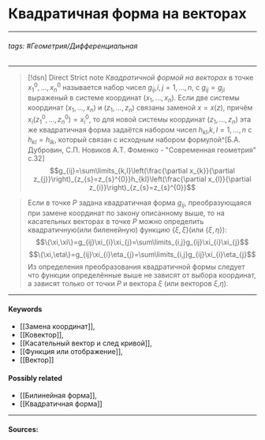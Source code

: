 # Квадратичная форма на векторах
***
###### tags: #Геометрия/Дифференциальная  
***
>[!dsn] Direct Strict note
>*Квадратичной формой на векторах* в точке $x_{1}^{0},\dots,x_{n}^{0}$ называется набор чисел $g_{ij}$,$i,j=1,\dots,n$, с $g_{ij}=g_{ji}$ выраженый в системе координат $(x_{1},\dots,x_{n})$. Если две системы координат $(x_{1},\dots,x_{n})$ и $(z_{1},\dots,z_{n})$ связаны заменой $x=x(z)$, причём $x_{i}(z_{1}^{0},\dots,z_{n}^{0})=x_{i}^{0}$, то для новой системы координат $(z_{1},\dots,z_{n})$ эта же квадратичная форма задаётся набором чисел $h_{kl}$,$k,l=1,\dots,n$ c $h_{kl}=h_{lk}$, который связан с исходным набором формулой^[Б.А. Дубровин, С.П. Новиков А.Т. Фоменко - "Современная геометрия" с.32]
$$g_{ij}=\sum\limits_{k,l}\left(\frac{\partial x_{k}}{\partial z_{j}}\right)_{z_{s}=z_{s}^{0}}h_{kl}\left(\frac{\partial x_{l}}{\partial z_{i}}\right)_{z_{s}=z_{s}^{0}}$$

>Если в точке $P$ задана квадратичная форма $g_{ij}$, преобразующаяся при замене координат по закону описанному выше, то на касательных векторах в точке $P$ можно определить квадратичную(или биленейную) функцию $\{\xi,\xi\}$(или $\{\xi,\eta\}$):
$$\{\xi,\xi\}=g_{ij}\xi_{i}\xi_{j}=\sum\limits_{i,j}g_{ij}\xi_{i}\xi_{j}$$
$$\{\xi,\eta\}=g_{ij}\xi_{i}\eta_{j}=\sum\limits_{i,j}g_{ij}\xi_{i}\eta_{j}$$
Из определения преобразования квадратичной формы следует что функции определённые выше не зависят от выбора координат, а зависят только от точки $P$ и вектора $\xi$ (или векторов $\xi$,$\eta$).

***
#### Keywords
- [[Замена координат]],
- [[Ковектор]],
- [[Касательный вектор и след кривой]],
- [[Функция или отображение]],
- [[Вектор]]
#### Possibly related
- [[Билинейная форма]],
- [[Квадратичная форма]]
***
#### Sources: